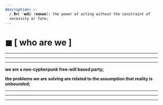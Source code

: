 ```yaml
---
description: >-
  /ˌ𝗳𝗿ē ˈ𝘄𝗶𝗹/ (𝗻𝗼𝘂𝗻): the power of acting without the constraint of
  necessity or fate;
---
```


# ◼ \[ who are we ]

****

****

****

**we are a neo-cypherpunk free-will based party;**

**the problems we are solving are related to the assumption that reality is unbounded;**

****

****

****

